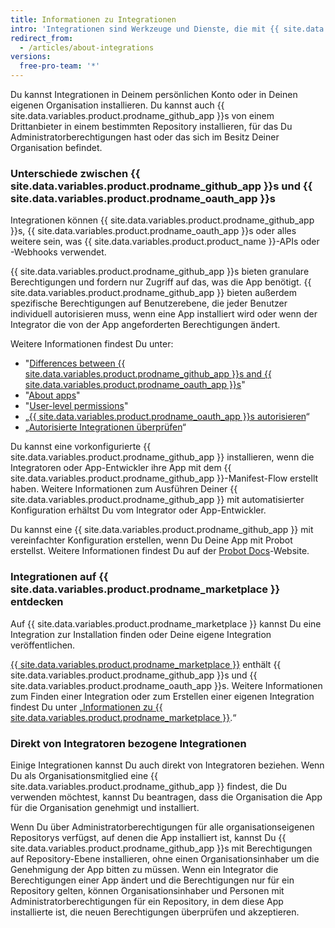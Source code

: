 ```yaml
---
title: Informationen zu Integrationen
intro: 'Integrationen sind Werkzeuge und Dienste, die mit {{ site.data.variables.product.product_name }} verbunden werden, um Deinen Workflow zu ergänzen und zu erweitern.'
redirect_from:
  - /articles/about-integrations
versions:
  free-pro-team: '*'
---
```


Du kannst Integrationen in Deinem persönlichen Konto oder in Deinen eigenen Organisation installieren. Du kannst auch {{ site.data.variables.product.prodname_github_app }}s von einem Drittanbieter in einem bestimmten Repository installieren, für das Du Administratorberechtigungen hast oder das sich im Besitz Deiner Organisation befindet.

### Unterschiede zwischen {{ site.data.variables.product.prodname_github_app }}s und {{ site.data.variables.product.prodname_oauth_app }}s

Integrationen können {{ site.data.variables.product.prodname_github_app }}s, {{ site.data.variables.product.prodname_oauth_app }}s oder alles weitere sein, was {{ site.data.variables.product.product_name }}-APIs oder -Webhooks verwendet.

{{ site.data.variables.product.prodname_github_app }}s bieten granulare Berechtigungen und fordern nur Zugriff auf das, was die App benötigt. {{ site.data.variables.product.prodname_github_app }} bieten außerdem spezifische Berechtigungen auf Benutzerebene, die jeder Benutzer individuell autorisieren muss, wenn eine App installiert wird oder wenn der Integrator die von der App angeforderten Berechtigungen ändert.

Weitere Informationen findest Du unter:
- "[Differences between {{ site.data.variables.product.prodname_github_app }}s and {{ site.data.variables.product.prodname_oauth_app }}s](/apps/differences-between-apps/)"
- "[About apps](/apps/about-apps/)"
- "[User-level permissions](/apps/building-github-apps/identifying-and-authorizing-users-for-github-apps/#user-level-permissions)"
- „[{{ site.data.variables.product.prodname_oauth_app }}s autorisieren](/articles/authorizing-oauth-apps/)“
- „[Autorisierte Integrationen überprüfen](/articles/reviewing-your-authorized-integrations/)“

Du kannst eine vorkonfigurierte {{ site.data.variables.product.prodname_github_app }} installieren, wenn die Integratoren oder App-Entwickler ihre App mit dem {{ site.data.variables.product.prodname_github_app }}-Manifest-Flow erstellt haben. Weitere Informationen zum Ausführen Deiner {{ site.data.variables.product.prodname_github_app }} mit automatisierter Konfiguration erhältst Du vom Integrator oder App-Entwickler.

Du kannst eine {{ site.data.variables.product.prodname_github_app }} mit vereinfachter Konfiguration erstellen, wenn Du Deine App mit Probot erstellst. Weitere Informationen findest Du auf der [Probot Docs](https://probot.github.io/docs/)-Website.

### Integrationen auf {{ site.data.variables.product.prodname_marketplace }} entdecken

Auf {{ site.data.variables.product.prodname_marketplace }} kannst Du eine Integration zur Installation finden oder Deine eigene Integration veröffentlichen.

[{{ site.data.variables.product.prodname_marketplace }}](https://github.com/marketplace) enthält {{ site.data.variables.product.prodname_github_app }}s und {{ site.data.variables.product.prodname_oauth_app }}s. Weitere Informationen zum Finden einer Integration oder zum Erstellen einer eigenen Integration findest Du unter „[Informationen zu {{ site.data.variables.product.prodname_marketplace }}](/articles/about-github-marketplace).“

### Direkt von Integratoren bezogene Integrationen

Einige Integrationen kannst Du auch direkt von Integratoren beziehen. Wenn Du als Organisationsmitglied eine {{ site.data.variables.product.prodname_github_app }} findest, die Du verwenden möchtest, kannst Du beantragen, dass die Organisation die App für die Organisation genehmigt und installiert.

Wenn Du über Administratorberechtigungen für alle organisationseigenen Repositorys verfügst, auf denen die App installiert ist, kannst Du {{ site.data.variables.product.prodname_github_app }}s mit Berechtigungen auf Repository-Ebene installieren, ohne einen Organisationsinhaber um die Genehmigung der App bitten zu müssen. Wenn ein Integrator die Berechtigungen einer App ändert und die Berechtigungen nur für ein Repository gelten, können Organisationsinhaber und Personen mit Administratorberechtigungen für ein Repository, in dem diese App installierte ist, die neuen Berechtigungen überprüfen und akzeptieren.

